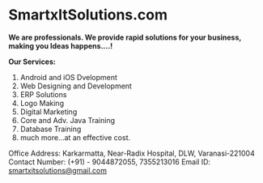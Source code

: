 # SmartxItSolutions.com

**We are professionals. We provide rapid solutions for your business, making you Ideas happens....!**

**Our Services:**
1. Android and iOS Dvelopment
2. Web Designing and Development
3. ERP Solutions
4. Logo Making
5. Digital Marketing
6. Core and Adv. Java Training
7. Database Training
8. much more...at an effective cost.

 Office Address: Karkarmatta, Near-Radix Hospital, DLW, Varanasi-221004
 Contact Number: (+91) - 9044872055,  7355213016
 Email ID: smartxitsolutions@gmail.com



